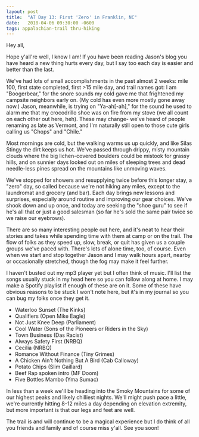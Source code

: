 ```yaml
---
layout: post
title:  "AT Day 13: First 'Zero' in Franklin, NC"
date:   2018-04-06 09:30:00 -0600
tags: appalachian-trail thru-hiking
---
```


Hey all,

Hope y'all're well, I know I am! If you have been reading Jason's blog you have heard a new thing hurts every day, but I say too each day is easier and better than the last.

We've had lots of small accomplishments in the past almost 2 weeks: mile 100, first state completed, first >15 mile day, and trail names got: I am "Boogerbear," for the snore sounds my cold gave me that frightened my campsite neighbors early on. (My cold has even more mostly gone away now.) Jason, meanwhile, is trying on "Ya-ah\[-ah\]," for the sound he used to alarm me that my crocodrillo shoe was on fire from my stove (we all count on each other out here, heh). These may change- we've heard of people renaming as late as Vermont, and I'm naturally still open to those cute girls calling us "Chops" and "Chile."

Most mornings are cold, but the walking warms us up quickly, and like Silas Stingy the dirt keeps us hot. We've passed through drippy, misty mountain clouds where the big lichen-covered boulders could be mistook for grassy hills, and on sunnier days looked out on miles of sleeping trees and dead needle-less pines spread on the mountains like unmoving waves.

We've stopped for showers and resupplying twice before this longer stay, a "zero" day, so called because we're not hiking any miles, except to the laundromat and grocery (and bar). Each day brings new lessons and surprises, especially around routine and improving our gear choices. We've shook down and up once, and today are seeking the "shoe guru" to see if he's all that or just a good salesman (so far he's sold the same pair twice so we raise our eyebrows).

There are so many interesting people out here, and it's neat to hear their stories and takes while spending time with them at camp or on the trail. The flow of folks as they speed up, slow, break, or quit has given us a couple groups we've paced with. There's lots of alone time, too, of course. Even when we start and stop together Jason and I may walk hours apart, nearby or occasionally stretched, though the fog may make it feel further.

I haven't busted out my mp3 player yet but I often think of music. I'll list the songs usually stuck in my head here so you can follow along at home. I may make a Spotify playlist if enough of these are on it. Some of these have obvious reasons to be stuck I won't note here, but it's in my journal so you can bug my folks once they get it.

- Waterloo Sunset (The Kinks)
- Qualifiers (Open Mike Eagle)
- Not Just Knee Deep (Parliament)
- Cool Water (Sons of the Pioneers or Riders in the Sky)
- Town Business (Das Racist)
- Always Safety First (NRBQ)
- Cecilia (NRBQ)
- Romance Without Finance (Tiny Grimes)
- A Chicken Ain't Nothing But A Bird (Cab Calloway)
- Potato Chips (Slim Gaillard)
- Beef Rap spoken intro (MF Doom)
- Five Bottles Mambo (Yma Sumac)

In less than a week we'll be heading into the Smoky Mountains for some of our highest peaks and likely chilliest nights. We'll might push pace a little, we're currently hitting 8-12 miles a day depending on elevation extremity, but more important is that our legs and feet are well.

The trail is and will continue to be a magical experience but I do think of all you friends and family and of course miss y'all. See you soon!
